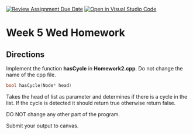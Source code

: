 [![Review Assignment Due Date](https://classroom.github.com/assets/deadline-readme-button-22041afd0340ce965d47ae6ef1cefeee28c7c493a6346c4f15d667ab976d596c.svg)](https://classroom.github.com/a/2Qe-F0QK)
[![Open in Visual Studio Code](https://classroom.github.com/assets/open-in-vscode-2e0aaae1b6195c2367325f4f02e2d04e9abb55f0b24a779b69b11b9e10269abc.svg)](https://classroom.github.com/online_ide?assignment_repo_id=20568611&assignment_repo_type=AssignmentRepo)
# Week 5 Wed Homework

## Directions

Implement the function **hasCycle** in **Homework2.cpp**. Do not change the name of the cpp file. 

```C++
bool hasCycle(Node* head)
```
Takes the head of list as parameter and determines if there is a cycle in the list. If the cycle is detected it should return true otherwise return false.

DO NOT change any other part of the program.

Submit your output to canvas. 
